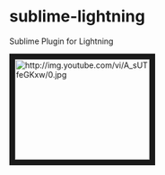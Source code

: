 sublime-lightning
============

Sublime Plugin for Lightning

<a href="http://www.youtube.com/watch?feature=player_embedded&v=A_sUTfeGKxw
" target="_blank"><img src="http://img.youtube.com/vi/A_sUTfeGKxw/0.jpg" 
alt="http://img.youtube.com/vi/A_sUTfeGKxw/0.jpg" width="240" height="180" border="10" /></a>

